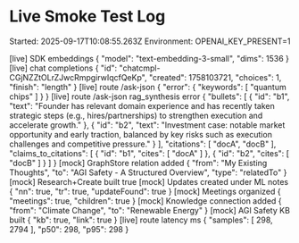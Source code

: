 # Live Smoke Test Log
Started: 2025-09-17T10:08:55.263Z
Environment: OPENAI_KEY_PRESENT=1

[live] SDK embeddings {
  "model": "text-embedding-3-small",
  "dims": 1536
}
[live] chat completions {
  "id": "chatcmpl-CGjNZZtOLrZJwcRmpgirwIqcfQeKp",
  "created": 1758103721,
  "choices": 1,
  "finish": "length"
}
[live] route /ask-json {
  "error": {
    "keywords": [
      "quantum chips"
    ]
  }
}
[live] route /ask-json rag_synthesis error {
  "bullets": [
    {
      "id": "b1",
      "text": "Founder has relevant domain experience and has recently taken strategic steps (e.g., hires/partnerships) to strengthen execution and accelerate growth."
    },
    {
      "id": "b2",
      "text": "Investment case: notable market opportunity and early traction, balanced by key risks such as execution challenges and competitive pressure."
    }
  ],
  "citations": [
    "docA",
    "docB"
  ],
  "claims_to_citations": [
    {
      "id": "b1",
      "cites": [
        "docA"
      ]
    },
    {
      "id": "b2",
      "cites": [
        "docB"
      ]
    }
  ]
}
[mock] GraphStore relation added {
  "from": "My Existing Thoughts",
  "to": "AGI Safety - A Structured Overview",
  "type": "relatedTo"
}
[mock] Research+Create built true
[mock] Updates created under ML notes {
  "nn": true,
  "tr": true,
  "updateFound": true
}
[mock] Meetings organized {
  "meetings": true,
  "children": true
}
[mock] Knowledge connection added {
  "from": "Climate Change",
  "to": "Renewable Energy"
}
[mock] AGI Safety KB built {
  "kb": true,
  "link": true
}
[live] route latency ms {
  "samples": [
    298,
    2794
  ],
  "p50": 298,
  "p95": 298
}
